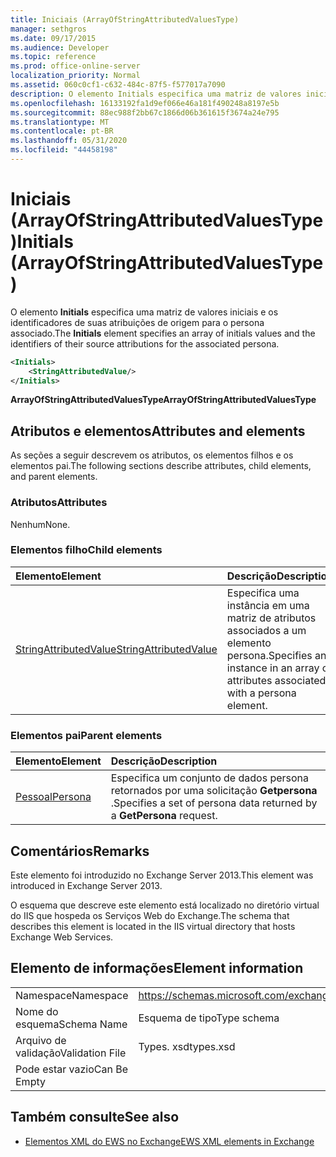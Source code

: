```yaml
---
title: Iniciais (ArrayOfStringAttributedValuesType)
manager: sethgros
ms.date: 09/17/2015
ms.audience: Developer
ms.topic: reference
ms.prod: office-online-server
localization_priority: Normal
ms.assetid: 060c0cf1-c632-484c-87f5-f577017a7090
description: O elemento Initials especifica uma matriz de valores iniciais e os identificadores de suas atribuições de origem para o persona associado.
ms.openlocfilehash: 16133192fa1d9ef066e46a181f490248a8197e5b
ms.sourcegitcommit: 88ec988f2bb67c1866d06b361615f3674a24e795
ms.translationtype: MT
ms.contentlocale: pt-BR
ms.lasthandoff: 05/31/2020
ms.locfileid: "44458198"
---
```

# <a name="initials-arrayofstringattributedvaluestype"></a><span data-ttu-id="a16e9-103">Iniciais (ArrayOfStringAttributedValuesType)</span><span class="sxs-lookup"><span data-stu-id="a16e9-103">Initials (ArrayOfStringAttributedValuesType)</span></span>

<span data-ttu-id="a16e9-104">O elemento **Initials** especifica uma matriz de valores iniciais e os identificadores de suas atribuições de origem para o persona associado.</span><span class="sxs-lookup"><span data-stu-id="a16e9-104">The **Initials** element specifies an array of initials values and the identifiers of their source attributions for the associated persona.</span></span> 
  
```XML
<Initials>
    <StringAttributedValue/>
</Initials>
```

 <span data-ttu-id="a16e9-105">**ArrayOfStringAttributedValuesType**</span><span class="sxs-lookup"><span data-stu-id="a16e9-105">**ArrayOfStringAttributedValuesType**</span></span>
## <a name="attributes-and-elements"></a><span data-ttu-id="a16e9-106">Atributos e elementos</span><span class="sxs-lookup"><span data-stu-id="a16e9-106">Attributes and elements</span></span>

<span data-ttu-id="a16e9-107">As seções a seguir descrevem os atributos, os elementos filhos e os elementos pai.</span><span class="sxs-lookup"><span data-stu-id="a16e9-107">The following sections describe attributes, child elements, and parent elements.</span></span>
  
### <a name="attributes"></a><span data-ttu-id="a16e9-108">Atributos</span><span class="sxs-lookup"><span data-stu-id="a16e9-108">Attributes</span></span>

<span data-ttu-id="a16e9-109">Nenhum</span><span class="sxs-lookup"><span data-stu-id="a16e9-109">None.</span></span>
  
### <a name="child-elements"></a><span data-ttu-id="a16e9-110">Elementos filho</span><span class="sxs-lookup"><span data-stu-id="a16e9-110">Child elements</span></span>

|<span data-ttu-id="a16e9-111">**Elemento**</span><span class="sxs-lookup"><span data-stu-id="a16e9-111">**Element**</span></span>|<span data-ttu-id="a16e9-112">**Descrição**</span><span class="sxs-lookup"><span data-stu-id="a16e9-112">**Description**</span></span>|
|:-----|:-----|
|[<span data-ttu-id="a16e9-113">StringAttributedValue</span><span class="sxs-lookup"><span data-stu-id="a16e9-113">StringAttributedValue</span></span>](stringattributedvalue.md) <br/> |<span data-ttu-id="a16e9-114">Especifica uma instância em uma matriz de atributos associados a um elemento persona.</span><span class="sxs-lookup"><span data-stu-id="a16e9-114">Specifies an instance in an array of attributes associated with a persona element.</span></span>  <br/> |
   
### <a name="parent-elements"></a><span data-ttu-id="a16e9-115">Elementos pai</span><span class="sxs-lookup"><span data-stu-id="a16e9-115">Parent elements</span></span>

|<span data-ttu-id="a16e9-116">**Elemento**</span><span class="sxs-lookup"><span data-stu-id="a16e9-116">**Element**</span></span>|<span data-ttu-id="a16e9-117">**Descrição**</span><span class="sxs-lookup"><span data-stu-id="a16e9-117">**Description**</span></span>|
|:-----|:-----|
|[<span data-ttu-id="a16e9-118">Pessoal</span><span class="sxs-lookup"><span data-stu-id="a16e9-118">Persona</span></span>](persona.md) <br/> |<span data-ttu-id="a16e9-119">Especifica um conjunto de dados persona retornados por uma solicitação **Getpersona** .</span><span class="sxs-lookup"><span data-stu-id="a16e9-119">Specifies a set of persona data returned by a **GetPersona** request.</span></span>  <br/> |
   
## <a name="remarks"></a><span data-ttu-id="a16e9-120">Comentários</span><span class="sxs-lookup"><span data-stu-id="a16e9-120">Remarks</span></span>

<span data-ttu-id="a16e9-121">Este elemento foi introduzido no Exchange Server 2013.</span><span class="sxs-lookup"><span data-stu-id="a16e9-121">This element was introduced in Exchange Server 2013.</span></span>
  
<span data-ttu-id="a16e9-122">O esquema que descreve este elemento está localizado no diretório virtual do IIS que hospeda os Serviços Web do Exchange.</span><span class="sxs-lookup"><span data-stu-id="a16e9-122">The schema that describes this element is located in the IIS virtual directory that hosts Exchange Web Services.</span></span>
  
## <a name="element-information"></a><span data-ttu-id="a16e9-123">Elemento de informações</span><span class="sxs-lookup"><span data-stu-id="a16e9-123">Element information</span></span>

|||
|:-----|:-----|
|<span data-ttu-id="a16e9-124">Namespace</span><span class="sxs-lookup"><span data-stu-id="a16e9-124">Namespace</span></span>  <br/> |https://schemas.microsoft.com/exchange/services/2006/types  <br/> |
|<span data-ttu-id="a16e9-125">Nome do esquema</span><span class="sxs-lookup"><span data-stu-id="a16e9-125">Schema Name</span></span>  <br/> |<span data-ttu-id="a16e9-126">Esquema de tipo</span><span class="sxs-lookup"><span data-stu-id="a16e9-126">Type schema</span></span>  <br/> |
|<span data-ttu-id="a16e9-127">Arquivo de validação</span><span class="sxs-lookup"><span data-stu-id="a16e9-127">Validation File</span></span>  <br/> |<span data-ttu-id="a16e9-128">Types. xsd</span><span class="sxs-lookup"><span data-stu-id="a16e9-128">types.xsd</span></span>  <br/> |
|<span data-ttu-id="a16e9-129">Pode estar vazio</span><span class="sxs-lookup"><span data-stu-id="a16e9-129">Can Be Empty</span></span>  <br/> ||
   
## <a name="see-also"></a><span data-ttu-id="a16e9-130">Também consulte</span><span class="sxs-lookup"><span data-stu-id="a16e9-130">See also</span></span>



- [<span data-ttu-id="a16e9-131">Elementos XML do EWS no Exchange</span><span class="sxs-lookup"><span data-stu-id="a16e9-131">EWS XML elements in Exchange</span></span>](ews-xml-elements-in-exchange.md)


